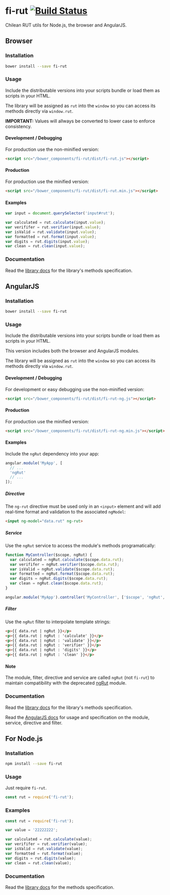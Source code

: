 # fi-rut [![Build Status](https://travis-ci.org/FinalDevStudio/fi-rut.svg?branch=master)](https://travis-ci.org/FinalDevStudio/fi-rut)

Chilean RUT utils for Node.js, the browser and AngularJS.

## Browser

### Installation

```sh
bower install --save fi-rut
```

### Usage

Include the distributable versions into your scripts bundle or load them as scripts in your HTML.

The library will be assigned as `rut` into the `window` so you can access its methods directly via `window.rut`.

**IMPORTANT:** Values will allways be converted to lower case to enforce consistency.

#### Development / Debugging

For production use the non-minified version:

```html
<script src="/bower_components/fi-rut/dist/fi-rut.js"></script>
```

#### Production

For production use the minified version:

```html
<script src="/bower_components/fi-rut/dist/fi-rut.min.js"></script>
```

#### Examples

```javascript
var input = document.querySelector('input#rut');

var calculated = rut.calculate(input.value);
var verififer = rut.verifier(input.value);
var isValid = rut.validate(input.value);
var formatted = rut.format(input.value);
var digits = rut.digits(input.value);
var clean = rut.clean(input.value);
```

### Documentation

Read the [library docs](docs/lib.md) for the library's methods specification.


## AngularJS

### Installation

```sh
bower install --save fi-rut
```

### Usage

Include the distributable versions into your scripts bundle or load them as scripts in your HTML.

This version includes both the browser and AngularJS modules.

The library will be assigned as `rut` into the `window` so you can access its methods directly via `window.rut`.

#### Development / Debugging

For development or easy debugging use the non-minified version:

```html
<script src="/bower_components/fi-rut/dist/fi-rut-ng.js"></script>
```

#### Production

For production use the minified version:

```html
<script src="/bower_components/fi-rut/dist/fi-rut-ng.min.js"></script>
```

#### Examples

Include the `ngRut` dependency into your app:

```javascript
angular.module('MyApp', [
  // ...
  'ngRut'
  // ...
]);
```

##### Directive

The `ng-rut` directive must be used only in an `<input>` element and will add real-time format and validation to the associated `ngModel`:

```html
<input ng-model="data.rut" ng-rut>
```

##### Service

Use the `ngRut` service to access the module's methods programatically:

```javascript
function MyController($scope, ngRut) {
  var calculated = ngRut.calculate($scope.data.rut);
  var verififer = ngRut.verifier($scope.data.rut);
  var isValid = ngRut.validate($scope.data.rut);
  var formatted = ngRut.format($scope.data.rut);
  var digits = ngRut.digits($scope.data.rut);
  var clean = ngRut.clean($scope.data.rut);
}

angular.module('MyApp').controller('MyController', ['$scope', 'ngRut', MyController]);
```

##### Filter

Use the `ngRut` filter to interpolate template strings:

```html
<p>{{ data.rut | ngRut }}</p>
<p>{{ data.rut | ngRut : 'calculate' }}</p>
<p>{{ data.rut | ngRut : 'validate' }}</p>
<p>{{ data.rut | ngRut : 'verifier' }}</p>
<p>{{ data.rut | ngRut : 'digits' }}</p>
<p>{{ data.rut | ngRut : 'clean' }}</p>
```

#### Note

The module, filter, directive and service are called `ngRut` (not `fi-rut`) to maintain compatibility with the deprecated [ngRut](https://github.com/FinalDevStudio/ng-rut) module.

### Documentation

Read the [library docs](docs/lib.md) for the library's methods specification.

Read the [AngularJS docs](docs/angular.md) for usage and specification on the module, service, directive and filter.

## For Node.js

### Installation

```sh
npm install --save fi-rut
```

### Usage

Just require `fi-rut`.

```javascript
const rut = require('fi-rut');
```

### Examples

```javascript
const rut = require('fi-rut');

var value = '22222222';

var calculated = rut.calculate(value);
var verififer = rut.verifier(value);
var isValid = rut.validate(value);
var formatted = rut.format(value);
var digits = rut.digits(value);
var clean = rut.clean(value);
```

### Documentation

Read the [library docs](docs/lib.md) for the methods specification.
